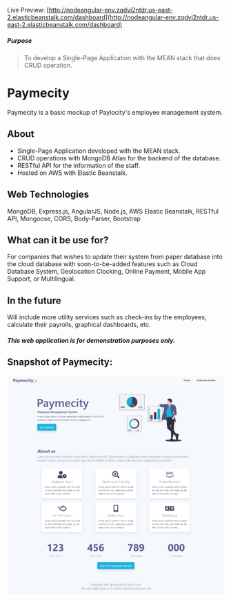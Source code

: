 Live Preview: [http://nodeangular-env.zqdvi2ntdr.us-east-2.elasticbeanstalk.com/dashboard](http://nodeangular-env.zqdvi2ntdr.us-east-2.elasticbeanstalk.com/dashboard)

##### Purpose

> To develop a Single-Page Application with the MEAN stack that does CRUD operation.

# Paymecity

Paymecity is a basic mockup of Paylocity's employee management system.

## About

-	Single-Page Application developed with the MEAN stack.
-	CRUD operations with MongoDB Atlas for the backend of the database.
- RESTful API for the information of the staff.
-	Hosted on AWS with Elastic Beanstalk.

## Web Technologies

MongoDB, Express.js, AngularJS, Node.js, AWS Elastic Beanstalk, RESTful API, Mongoose, CORS, Body-Parser, Bootstrap

## What can it be use for?
For companies that wishes to update their system from paper database into the cloud database with soon-to-be-added features such as Cloud Database System, Geolocation Clocking, Online Payment, Mobile App Support, or Multilingual.

## In the future
Will include more utility services such as check-ins by the employees, calculate their payrolls, graphical dashboards, etc.

##### This web application is for demonstration purposes only.

## Snapshot of Paymecity:
![Paymecity](https://raw.githubusercontent.com/juliusacar/MEAN-Paymecity/master/paymecity.png)
